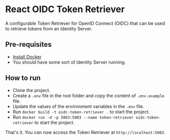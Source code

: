 # React OIDC Token Retriever

A configurable Token Retriever for OpenID Connect (OIDC) that can be used to retrieve tokens from an Identity Server.

## Pre-requisites

- [Install Docker](https://docs.docker.com/get-docker/)
- You should have some sort of Identity Server running.

## How to run

- Clone the project.
- Create a `.env` file in the root folder and copy the content of `.env.example` file.
- Update the values of the environment variables in the `.env` file.
- Run `docker build -t oidc-token-retriever .` to start the project.
- Run `docker run -d -p 5003:5003 --name token-retriever oidc-token-retriever` to start the project.

That's it. You can now access the Token Retriever at `http://localhost:5003`.
